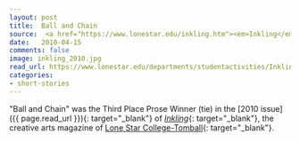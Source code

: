 ```yaml
---
layout: post
title:  Ball and Chain
source:  <a href="https://www.lonestar.edu/inkling.htm"><em>Inkling</em></a> <a href="https://www.lonestar.edu/departments/studentactivities/Inkling2010.pdf">2010</a> - Third Place Prose Winner (Tie)
date:   2010-04-15
comments: false
image: inkling_2010.jpg
read_url: https://www.lonestar.edu/departments/studentactivities/Inkling2010.pdf
categories: 
- short-stories
---
```


"Ball and Chain" was the Third Place Prose Winner (tie) in the [2010 issue]({{ page.read_url }}){: target="_blank"} of [*Inkling*][inkling]{: target="_blank"}, the creative
arts magazine of [Lone Star College-Tomball][lsc]{: target="_blank"}.

[inkling]:https://www.lonestar.edu/inkling.htm
[lsc]:http://www.lonestar.edu/tomball.htm
